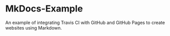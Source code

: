 # MkDocs-Example
An example of integrating Travis CI with GitHub and GitHub Pages to create websites using Markdown.
